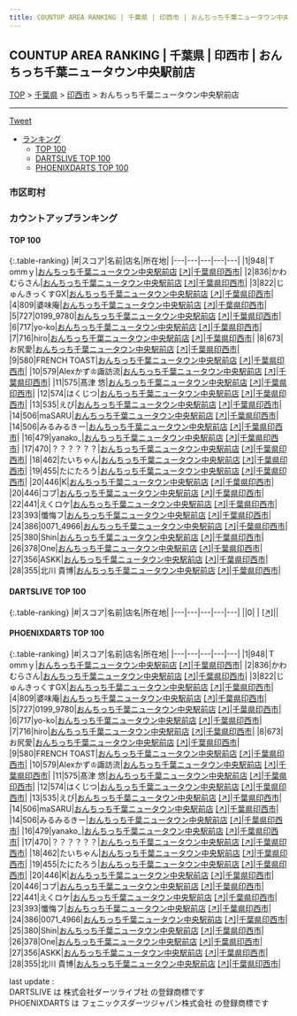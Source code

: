 ```yaml
---
title: COUNTUP AREA RANKING | 千葉県 | 印西市 | おんちっち千葉ニュータウン中央駅前店
---
```

## COUNTUP AREA RANKING | 千葉県 | 印西市 | おんちっち千葉ニュータウン中央駅前店

[TOP](/darts/rank/) > [千葉県](/darts/rank/千葉県/) > [印西市](/darts/rank/千葉県/印西市/) > おんちっち千葉ニュータウン中央駅前店

___

<a href="https://twitter.com/share?ref_src=twsrc%5Etfw" data-text="COUNTUP AREA RANKING | 千葉県印西市おんちっち千葉ニュータウン中央駅前店" class="twitter-share-button" data-hashtags="DARTSLIVE,PHOENIXDARTS,darts,ダーツ" data-show-count="false">Tweet</a>

* [ランキング](#カウントアップランキング)
    * [TOP 100](#top-100)
    * [DARTSLIVE TOP 100](#dartslive-top-100)
    * [PHOENIXDARTS TOP 100](#phoenixdarts-top-100)

### 市区町村

<ul>

</ul>

### カウントアップランキング

#### TOP 100



{:.table-ranking}
|#|スコア|名前|店名|所在地|
|---|---|---|---|---|
|1|948|<span class="rank-name-pd">Ｔommｙ</span>|<a href="/darts/rank/shops/10702.html">おんちっち千葉ニュータウン中央駅前店</a> <a href="https://vs.phoenixdarts.com/jp/shop/shopDetailInfo/s_10702?s_seq=10702">[↗]</a>|<a href="/darts/rank/千葉県/印西市">千葉県印西市</a>|
|2|836|<span class="rank-name-pd">かわむらさん</span>|<a href="/darts/rank/shops/10702.html">おんちっち千葉ニュータウン中央駅前店</a> <a href="https://vs.phoenixdarts.com/jp/shop/shopDetailInfo/s_10702?s_seq=10702">[↗]</a>|<a href="/darts/rank/千葉県/印西市">千葉県印西市</a>|
|3|822|<span class="rank-name-pd">じゅんきっくすGX</span>|<a href="/darts/rank/shops/10702.html">おんちっち千葉ニュータウン中央駅前店</a> <a href="https://vs.phoenixdarts.com/jp/shop/shopDetailInfo/s_10702?s_seq=10702">[↗]</a>|<a href="/darts/rank/千葉県/印西市">千葉県印西市</a>|
|4|809|<span class="rank-name-pd">婆味庵</span>|<a href="/darts/rank/shops/10702.html">おんちっち千葉ニュータウン中央駅前店</a> <a href="https://vs.phoenixdarts.com/jp/shop/shopDetailInfo/s_10702?s_seq=10702">[↗]</a>|<a href="/darts/rank/千葉県/印西市">千葉県印西市</a>|
|5|727|<span class="rank-name-pd">0199_9780</span>|<a href="/darts/rank/shops/10702.html">おんちっち千葉ニュータウン中央駅前店</a> <a href="https://vs.phoenixdarts.com/jp/shop/shopDetailInfo/s_10702?s_seq=10702">[↗]</a>|<a href="/darts/rank/千葉県/印西市">千葉県印西市</a>|
|6|717|<span class="rank-name-pd">yo-ko</span>|<a href="/darts/rank/shops/10702.html">おんちっち千葉ニュータウン中央駅前店</a> <a href="https://vs.phoenixdarts.com/jp/shop/shopDetailInfo/s_10702?s_seq=10702">[↗]</a>|<a href="/darts/rank/千葉県/印西市">千葉県印西市</a>|
|7|716|<span class="rank-name-pd">hiro</span>|<a href="/darts/rank/shops/10702.html">おんちっち千葉ニュータウン中央駅前店</a> <a href="https://vs.phoenixdarts.com/jp/shop/shopDetailInfo/s_10702?s_seq=10702">[↗]</a>|<a href="/darts/rank/千葉県/印西市">千葉県印西市</a>|
|8|673|<span class="rank-name-pd">お尻愛</span>|<a href="/darts/rank/shops/10702.html">おんちっち千葉ニュータウン中央駅前店</a> <a href="https://vs.phoenixdarts.com/jp/shop/shopDetailInfo/s_10702?s_seq=10702">[↗]</a>|<a href="/darts/rank/千葉県/印西市">千葉県印西市</a>|
|9|580|<span class="rank-name-pd">FRENCH TOAST</span>|<a href="/darts/rank/shops/10702.html">おんちっち千葉ニュータウン中央駅前店</a> <a href="https://vs.phoenixdarts.com/jp/shop/shopDetailInfo/s_10702?s_seq=10702">[↗]</a>|<a href="/darts/rank/千葉県/印西市">千葉県印西市</a>|
|10|579|<span class="rank-name-pd">Alexかず♔諏訪流</span>|<a href="/darts/rank/shops/10702.html">おんちっち千葉ニュータウン中央駅前店</a> <a href="https://vs.phoenixdarts.com/jp/shop/shopDetailInfo/s_10702?s_seq=10702">[↗]</a>|<a href="/darts/rank/千葉県/印西市">千葉県印西市</a>|
|11|575|<span class="rank-name-pd"><span class="pro-icon-pd"></span>髙津 悠</span>|<a href="/darts/rank/shops/10702.html">おんちっち千葉ニュータウン中央駅前店</a> <a href="https://vs.phoenixdarts.com/jp/shop/shopDetailInfo/s_10702?s_seq=10702">[↗]</a>|<a href="/darts/rank/千葉県/印西市">千葉県印西市</a>|
|12|574|<span class="rank-name-pd">はくじつ</span>|<a href="/darts/rank/shops/10702.html">おんちっち千葉ニュータウン中央駅前店</a> <a href="https://vs.phoenixdarts.com/jp/shop/shopDetailInfo/s_10702?s_seq=10702">[↗]</a>|<a href="/darts/rank/千葉県/印西市">千葉県印西市</a>|
|13|535|<span class="rank-name-pd">えび</span>|<a href="/darts/rank/shops/10702.html">おんちっち千葉ニュータウン中央駅前店</a> <a href="https://vs.phoenixdarts.com/jp/shop/shopDetailInfo/s_10702?s_seq=10702">[↗]</a>|<a href="/darts/rank/千葉県/印西市">千葉県印西市</a>|
|14|506|<span class="rank-name-pd">maSARU</span>|<a href="/darts/rank/shops/10702.html">おんちっち千葉ニュータウン中央駅前店</a> <a href="https://vs.phoenixdarts.com/jp/shop/shopDetailInfo/s_10702?s_seq=10702">[↗]</a>|<a href="/darts/rank/千葉県/印西市">千葉県印西市</a>|
|14|506|<span class="rank-name-pd">みるみるきー</span>|<a href="/darts/rank/shops/10702.html">おんちっち千葉ニュータウン中央駅前店</a> <a href="https://vs.phoenixdarts.com/jp/shop/shopDetailInfo/s_10702?s_seq=10702">[↗]</a>|<a href="/darts/rank/千葉県/印西市">千葉県印西市</a>|
|16|479|<span class="rank-name-pd">yanako_</span>|<a href="/darts/rank/shops/10702.html">おんちっち千葉ニュータウン中央駅前店</a> <a href="https://vs.phoenixdarts.com/jp/shop/shopDetailInfo/s_10702?s_seq=10702">[↗]</a>|<a href="/darts/rank/千葉県/印西市">千葉県印西市</a>|
|17|470|<span class="rank-name-pd">？？？？？？</span>|<a href="/darts/rank/shops/10702.html">おんちっち千葉ニュータウン中央駅前店</a> <a href="https://vs.phoenixdarts.com/jp/shop/shopDetailInfo/s_10702?s_seq=10702">[↗]</a>|<a href="/darts/rank/千葉県/印西市">千葉県印西市</a>|
|18|462|<span class="rank-name-pd">たいちゃん</span>|<a href="/darts/rank/shops/10702.html">おんちっち千葉ニュータウン中央駅前店</a> <a href="https://vs.phoenixdarts.com/jp/shop/shopDetailInfo/s_10702?s_seq=10702">[↗]</a>|<a href="/darts/rank/千葉県/印西市">千葉県印西市</a>|
|19|455|<span class="rank-name-pd">たにたろう</span>|<a href="/darts/rank/shops/10702.html">おんちっち千葉ニュータウン中央駅前店</a> <a href="https://vs.phoenixdarts.com/jp/shop/shopDetailInfo/s_10702?s_seq=10702">[↗]</a>|<a href="/darts/rank/千葉県/印西市">千葉県印西市</a>|
|20|446|<span class="rank-name-pd">K</span>|<a href="/darts/rank/shops/10702.html">おんちっち千葉ニュータウン中央駅前店</a> <a href="https://vs.phoenixdarts.com/jp/shop/shopDetailInfo/s_10702?s_seq=10702">[↗]</a>|<a href="/darts/rank/千葉県/印西市">千葉県印西市</a>|
|20|446|<span class="rank-name-pd">コブ</span>|<a href="/darts/rank/shops/10702.html">おんちっち千葉ニュータウン中央駅前店</a> <a href="https://vs.phoenixdarts.com/jp/shop/shopDetailInfo/s_10702?s_seq=10702">[↗]</a>|<a href="/darts/rank/千葉県/印西市">千葉県印西市</a>|
|22|441|<span class="rank-name-pd">えくロケ</span>|<a href="/darts/rank/shops/10702.html">おんちっち千葉ニュータウン中央駅前店</a> <a href="https://vs.phoenixdarts.com/jp/shop/shopDetailInfo/s_10702?s_seq=10702">[↗]</a>|<a href="/darts/rank/千葉県/印西市">千葉県印西市</a>|
|23|393|<span class="rank-name-pd">懺悔フ</span>|<a href="/darts/rank/shops/10702.html">おんちっち千葉ニュータウン中央駅前店</a> <a href="https://vs.phoenixdarts.com/jp/shop/shopDetailInfo/s_10702?s_seq=10702">[↗]</a>|<a href="/darts/rank/千葉県/印西市">千葉県印西市</a>|
|24|386|<span class="rank-name-pd">0071_4966</span>|<a href="/darts/rank/shops/10702.html">おんちっち千葉ニュータウン中央駅前店</a> <a href="https://vs.phoenixdarts.com/jp/shop/shopDetailInfo/s_10702?s_seq=10702">[↗]</a>|<a href="/darts/rank/千葉県/印西市">千葉県印西市</a>|
|25|380|<span class="rank-name-pd">Shin</span>|<a href="/darts/rank/shops/10702.html">おんちっち千葉ニュータウン中央駅前店</a> <a href="https://vs.phoenixdarts.com/jp/shop/shopDetailInfo/s_10702?s_seq=10702">[↗]</a>|<a href="/darts/rank/千葉県/印西市">千葉県印西市</a>|
|26|378|<span class="rank-name-pd">One</span>|<a href="/darts/rank/shops/10702.html">おんちっち千葉ニュータウン中央駅前店</a> <a href="https://vs.phoenixdarts.com/jp/shop/shopDetailInfo/s_10702?s_seq=10702">[↗]</a>|<a href="/darts/rank/千葉県/印西市">千葉県印西市</a>|
|27|356|<span class="rank-name-pd">ASKK</span>|<a href="/darts/rank/shops/10702.html">おんちっち千葉ニュータウン中央駅前店</a> <a href="https://vs.phoenixdarts.com/jp/shop/shopDetailInfo/s_10702?s_seq=10702">[↗]</a>|<a href="/darts/rank/千葉県/印西市">千葉県印西市</a>|
|28|355|<span class="rank-name-pd">北川 貴博</span>|<a href="/darts/rank/shops/10702.html">おんちっち千葉ニュータウン中央駅前店</a> <a href="https://vs.phoenixdarts.com/jp/shop/shopDetailInfo/s_10702?s_seq=10702">[↗]</a>|<a href="/darts/rank/千葉県/印西市">千葉県印西市</a>|


#### DARTSLIVE TOP 100



{:.table-ranking}
|#|スコア|名前|店名|所在地|
|---|---|---|---|---|
||0|<span class="rank-name-dl"> </span>|<a href="/darts/rank/shops/.html"></a> <a href="">[↗]</a>|<a href="/darts/rank//"></a>|


#### PHOENIXDARTS TOP 100



{:.table-ranking}
|#|スコア|名前|店名|所在地|
|---|---|---|---|---|
|1|948|<span class="rank-name-pd">Ｔommｙ</span>|<a href="/darts/rank/shops/10702.html">おんちっち千葉ニュータウン中央駅前店</a> <a href="https://vs.phoenixdarts.com/jp/shop/shopDetailInfo/s_10702?s_seq=10702">[↗]</a>|<a href="/darts/rank/千葉県/印西市">千葉県印西市</a>|
|2|836|<span class="rank-name-pd">かわむらさん</span>|<a href="/darts/rank/shops/10702.html">おんちっち千葉ニュータウン中央駅前店</a> <a href="https://vs.phoenixdarts.com/jp/shop/shopDetailInfo/s_10702?s_seq=10702">[↗]</a>|<a href="/darts/rank/千葉県/印西市">千葉県印西市</a>|
|3|822|<span class="rank-name-pd">じゅんきっくすGX</span>|<a href="/darts/rank/shops/10702.html">おんちっち千葉ニュータウン中央駅前店</a> <a href="https://vs.phoenixdarts.com/jp/shop/shopDetailInfo/s_10702?s_seq=10702">[↗]</a>|<a href="/darts/rank/千葉県/印西市">千葉県印西市</a>|
|4|809|<span class="rank-name-pd">婆味庵</span>|<a href="/darts/rank/shops/10702.html">おんちっち千葉ニュータウン中央駅前店</a> <a href="https://vs.phoenixdarts.com/jp/shop/shopDetailInfo/s_10702?s_seq=10702">[↗]</a>|<a href="/darts/rank/千葉県/印西市">千葉県印西市</a>|
|5|727|<span class="rank-name-pd">0199_9780</span>|<a href="/darts/rank/shops/10702.html">おんちっち千葉ニュータウン中央駅前店</a> <a href="https://vs.phoenixdarts.com/jp/shop/shopDetailInfo/s_10702?s_seq=10702">[↗]</a>|<a href="/darts/rank/千葉県/印西市">千葉県印西市</a>|
|6|717|<span class="rank-name-pd">yo-ko</span>|<a href="/darts/rank/shops/10702.html">おんちっち千葉ニュータウン中央駅前店</a> <a href="https://vs.phoenixdarts.com/jp/shop/shopDetailInfo/s_10702?s_seq=10702">[↗]</a>|<a href="/darts/rank/千葉県/印西市">千葉県印西市</a>|
|7|716|<span class="rank-name-pd">hiro</span>|<a href="/darts/rank/shops/10702.html">おんちっち千葉ニュータウン中央駅前店</a> <a href="https://vs.phoenixdarts.com/jp/shop/shopDetailInfo/s_10702?s_seq=10702">[↗]</a>|<a href="/darts/rank/千葉県/印西市">千葉県印西市</a>|
|8|673|<span class="rank-name-pd">お尻愛</span>|<a href="/darts/rank/shops/10702.html">おんちっち千葉ニュータウン中央駅前店</a> <a href="https://vs.phoenixdarts.com/jp/shop/shopDetailInfo/s_10702?s_seq=10702">[↗]</a>|<a href="/darts/rank/千葉県/印西市">千葉県印西市</a>|
|9|580|<span class="rank-name-pd">FRENCH TOAST</span>|<a href="/darts/rank/shops/10702.html">おんちっち千葉ニュータウン中央駅前店</a> <a href="https://vs.phoenixdarts.com/jp/shop/shopDetailInfo/s_10702?s_seq=10702">[↗]</a>|<a href="/darts/rank/千葉県/印西市">千葉県印西市</a>|
|10|579|<span class="rank-name-pd">Alexかず♔諏訪流</span>|<a href="/darts/rank/shops/10702.html">おんちっち千葉ニュータウン中央駅前店</a> <a href="https://vs.phoenixdarts.com/jp/shop/shopDetailInfo/s_10702?s_seq=10702">[↗]</a>|<a href="/darts/rank/千葉県/印西市">千葉県印西市</a>|
|11|575|<span class="rank-name-pd"><span class="pro-icon-pd"></span>髙津 悠</span>|<a href="/darts/rank/shops/10702.html">おんちっち千葉ニュータウン中央駅前店</a> <a href="https://vs.phoenixdarts.com/jp/shop/shopDetailInfo/s_10702?s_seq=10702">[↗]</a>|<a href="/darts/rank/千葉県/印西市">千葉県印西市</a>|
|12|574|<span class="rank-name-pd">はくじつ</span>|<a href="/darts/rank/shops/10702.html">おんちっち千葉ニュータウン中央駅前店</a> <a href="https://vs.phoenixdarts.com/jp/shop/shopDetailInfo/s_10702?s_seq=10702">[↗]</a>|<a href="/darts/rank/千葉県/印西市">千葉県印西市</a>|
|13|535|<span class="rank-name-pd">えび</span>|<a href="/darts/rank/shops/10702.html">おんちっち千葉ニュータウン中央駅前店</a> <a href="https://vs.phoenixdarts.com/jp/shop/shopDetailInfo/s_10702?s_seq=10702">[↗]</a>|<a href="/darts/rank/千葉県/印西市">千葉県印西市</a>|
|14|506|<span class="rank-name-pd">maSARU</span>|<a href="/darts/rank/shops/10702.html">おんちっち千葉ニュータウン中央駅前店</a> <a href="https://vs.phoenixdarts.com/jp/shop/shopDetailInfo/s_10702?s_seq=10702">[↗]</a>|<a href="/darts/rank/千葉県/印西市">千葉県印西市</a>|
|14|506|<span class="rank-name-pd">みるみるきー</span>|<a href="/darts/rank/shops/10702.html">おんちっち千葉ニュータウン中央駅前店</a> <a href="https://vs.phoenixdarts.com/jp/shop/shopDetailInfo/s_10702?s_seq=10702">[↗]</a>|<a href="/darts/rank/千葉県/印西市">千葉県印西市</a>|
|16|479|<span class="rank-name-pd">yanako_</span>|<a href="/darts/rank/shops/10702.html">おんちっち千葉ニュータウン中央駅前店</a> <a href="https://vs.phoenixdarts.com/jp/shop/shopDetailInfo/s_10702?s_seq=10702">[↗]</a>|<a href="/darts/rank/千葉県/印西市">千葉県印西市</a>|
|17|470|<span class="rank-name-pd">？？？？？？</span>|<a href="/darts/rank/shops/10702.html">おんちっち千葉ニュータウン中央駅前店</a> <a href="https://vs.phoenixdarts.com/jp/shop/shopDetailInfo/s_10702?s_seq=10702">[↗]</a>|<a href="/darts/rank/千葉県/印西市">千葉県印西市</a>|
|18|462|<span class="rank-name-pd">たいちゃん</span>|<a href="/darts/rank/shops/10702.html">おんちっち千葉ニュータウン中央駅前店</a> <a href="https://vs.phoenixdarts.com/jp/shop/shopDetailInfo/s_10702?s_seq=10702">[↗]</a>|<a href="/darts/rank/千葉県/印西市">千葉県印西市</a>|
|19|455|<span class="rank-name-pd">たにたろう</span>|<a href="/darts/rank/shops/10702.html">おんちっち千葉ニュータウン中央駅前店</a> <a href="https://vs.phoenixdarts.com/jp/shop/shopDetailInfo/s_10702?s_seq=10702">[↗]</a>|<a href="/darts/rank/千葉県/印西市">千葉県印西市</a>|
|20|446|<span class="rank-name-pd">K</span>|<a href="/darts/rank/shops/10702.html">おんちっち千葉ニュータウン中央駅前店</a> <a href="https://vs.phoenixdarts.com/jp/shop/shopDetailInfo/s_10702?s_seq=10702">[↗]</a>|<a href="/darts/rank/千葉県/印西市">千葉県印西市</a>|
|20|446|<span class="rank-name-pd">コブ</span>|<a href="/darts/rank/shops/10702.html">おんちっち千葉ニュータウン中央駅前店</a> <a href="https://vs.phoenixdarts.com/jp/shop/shopDetailInfo/s_10702?s_seq=10702">[↗]</a>|<a href="/darts/rank/千葉県/印西市">千葉県印西市</a>|
|22|441|<span class="rank-name-pd">えくロケ</span>|<a href="/darts/rank/shops/10702.html">おんちっち千葉ニュータウン中央駅前店</a> <a href="https://vs.phoenixdarts.com/jp/shop/shopDetailInfo/s_10702?s_seq=10702">[↗]</a>|<a href="/darts/rank/千葉県/印西市">千葉県印西市</a>|
|23|393|<span class="rank-name-pd">懺悔フ</span>|<a href="/darts/rank/shops/10702.html">おんちっち千葉ニュータウン中央駅前店</a> <a href="https://vs.phoenixdarts.com/jp/shop/shopDetailInfo/s_10702?s_seq=10702">[↗]</a>|<a href="/darts/rank/千葉県/印西市">千葉県印西市</a>|
|24|386|<span class="rank-name-pd">0071_4966</span>|<a href="/darts/rank/shops/10702.html">おんちっち千葉ニュータウン中央駅前店</a> <a href="https://vs.phoenixdarts.com/jp/shop/shopDetailInfo/s_10702?s_seq=10702">[↗]</a>|<a href="/darts/rank/千葉県/印西市">千葉県印西市</a>|
|25|380|<span class="rank-name-pd">Shin</span>|<a href="/darts/rank/shops/10702.html">おんちっち千葉ニュータウン中央駅前店</a> <a href="https://vs.phoenixdarts.com/jp/shop/shopDetailInfo/s_10702?s_seq=10702">[↗]</a>|<a href="/darts/rank/千葉県/印西市">千葉県印西市</a>|
|26|378|<span class="rank-name-pd">One</span>|<a href="/darts/rank/shops/10702.html">おんちっち千葉ニュータウン中央駅前店</a> <a href="https://vs.phoenixdarts.com/jp/shop/shopDetailInfo/s_10702?s_seq=10702">[↗]</a>|<a href="/darts/rank/千葉県/印西市">千葉県印西市</a>|
|27|356|<span class="rank-name-pd">ASKK</span>|<a href="/darts/rank/shops/10702.html">おんちっち千葉ニュータウン中央駅前店</a> <a href="https://vs.phoenixdarts.com/jp/shop/shopDetailInfo/s_10702?s_seq=10702">[↗]</a>|<a href="/darts/rank/千葉県/印西市">千葉県印西市</a>|
|28|355|<span class="rank-name-pd">北川 貴博</span>|<a href="/darts/rank/shops/10702.html">おんちっち千葉ニュータウン中央駅前店</a> <a href="https://vs.phoenixdarts.com/jp/shop/shopDetailInfo/s_10702?s_seq=10702">[↗]</a>|<a href="/darts/rank/千葉県/印西市">千葉県印西市</a>|


<div class="footer border-top border-gray-light mt-5 pt-3 text-right text-gray">
    last update : <span style="font-weight: italic" id="foot_last_modified"></span><br />
    DARTSLIVE は 株式会社ダーツライブ社 の登録商標です<br />
    PHOENIXDARTS は フェニックスダーツジャパン株式会社 の登録商標です<br />
</div>

<script src="https://cdnjs.cloudflare.com/ajax/libs/jquery.tablesorter/2.31.3/js/jquery.tablesorter.min.js" integrity="sha512-qzgd5cYSZcosqpzpn7zF2ZId8f/8CHmFKZ8j7mU4OUXTNRd5g+ZHBPsgKEwoqxCtdQvExE5LprwwPAgoicguNg==" crossorigin="anonymous" referrerpolicy="no-referrer"></script>
<link rel="stylesheet" href="https://cdnjs.cloudflare.com/ajax/libs/jquery.tablesorter/2.31.3/css/theme.default.min.css" integrity="sha512-wghhOJkjQX0Lh3NSWvNKeZ0ZpNn+SPVXX1Qyc9OCaogADktxrBiBdKGDoqVUOyhStvMBmJQ8ZdMHiR3wuEq8+w==" crossorigin="anonymous" referrerpolicy="no-referrer" />
<script>
$(function() {
    $(".table-ranking").tablesorter({sortList:[[0, 0]]});
    $("#foot_last_modified").text(formatDate(new Date(document.lastModified), 'yyyy-MM-dd HH:mm:ss'));
});
</script>

<script async src="https://platform.twitter.com/widgets.js" charset="utf-8"></script>